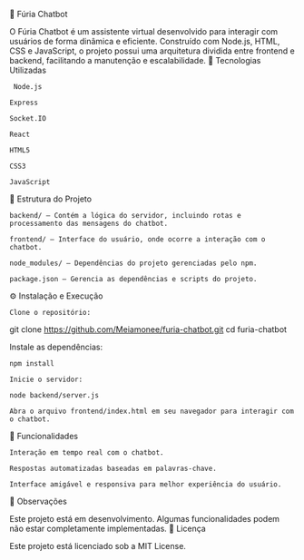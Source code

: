 🤖 Fúria Chatbot

O Fúria Chatbot é um assistente virtual desenvolvido para interagir com usuários de forma dinâmica e eficiente. Construído com Node.js, HTML, CSS e JavaScript, o projeto possui uma arquitetura dividida entre frontend e backend, facilitando a manutenção e escalabilidade.
🚀 Tecnologias Utilizadas

     Node.js

    Express

    Socket.IO

    React

    HTML5

    CSS3

    JavaScript

📁 Estrutura do Projeto

    backend/ – Contém a lógica do servidor, incluindo rotas e processamento das mensagens do chatbot.

    frontend/ – Interface do usuário, onde ocorre a interação com o chatbot.

    node_modules/ – Dependências do projeto gerenciadas pelo npm.

    package.json – Gerencia as dependências e scripts do projeto.

⚙️ Instalação e Execução

    Clone o repositório:

git clone https://github.com/Meiamonee/furia-chatbot.git
cd furia-chatbot

Instale as dependências:

    npm install

    Inicie o servidor:

    node backend/server.js

    Abra o arquivo frontend/index.html em seu navegador para interagir com o chatbot.

📝 Funcionalidades

    Interação em tempo real com o chatbot.

    Respostas automatizadas baseadas em palavras-chave.

    Interface amigável e responsiva para melhor experiência do usuário.

📌 Observações

Este projeto está em desenvolvimento. Algumas funcionalidades podem não estar completamente implementadas.
📄 Licença

Este projeto está licenciado sob a MIT License.
